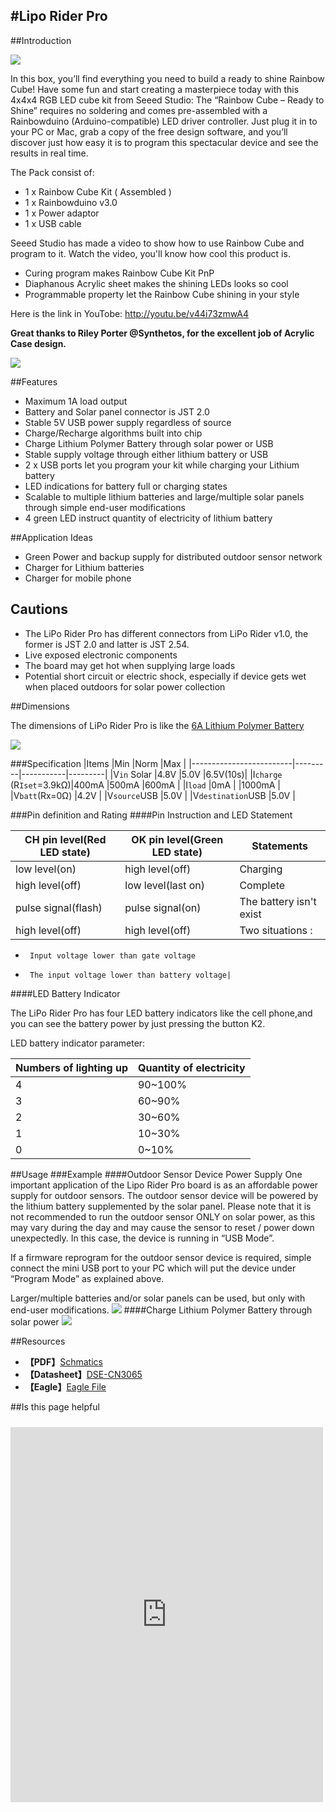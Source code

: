 #Lipo Rider Pro
----
##Introduction

![](https://raw.githubusercontent.com/SeeedDocument/Lipo_Rider_Pro/master/images/LiPo_Rider_Pro.jpg)

In this box, you’ll find everything you need to build a ready to shine Rainbow Cube! 
Have some fun and start creating a masterpiece today with this 4x4x4 RGB LED cube kit from Seeed Studio:
The “Rainbow Cube – Ready to Shine” requires no soldering and comes pre-assembled with a Rainbowduino (Arduino-compatible) LED driver controller. Just plug it in to your PC or Mac, grab a copy of the free design software, and you’ll discover just how easy it is to program this spectacular device and see the results in real time.

The Pack consist of:

- 1 x Rainbow Cube Kit ( Assembled )
- 1 x Rainbowduino v3.0
- 1 x Power adaptor
- 1 x USB cable

Seeed Studio has made a video to show how to use Rainbow Cube and program to it. Watch the video, you'll know how cool this product is.

- Curing program makes Rainbow Cube Kit PnP
- Diaphanous Acrylic sheet makes the shining LEDs looks so cool
- Programmable property let the Rainbow Cube shining in your style

Here is the link in YouTobe: http://youtu.be/v44i73zmwA4

**Great thanks to Riley Porter @Synthetos, for the excellent job of Acrylic Case design.**

[![](https://raw.githubusercontent.com/SeeedDocument/Seeed-WiKi/master/docs/images/get_one_now.png)](http://www.seeedstudio.com/item_detail.html?p_id=992)

##Features

- Maximum 1A load output
- Battery and Solar panel connector is JST 2.0
- Stable 5V USB power supply regardless of source
- Charge/Recharge algorithms built into chip
- Charge Lithium Polymer Battery through solar power or USB
- Stable supply voltage through either lithium battery or USB
- 2 x USB ports let you program your kit while charging your Lithium battery
- LED indications for battery full or charging states
- Scalable to multiple lithium batteries and large/multiple solar panels through simple end-user modifications
- 4 green LED instruct quantity of electricity of lithium battery

##Application Ideas

- Green Power and backup supply for distributed outdoor sensor network
- Charger for Lithium batteries
- Charger for mobile phone

## Cautions

- The LiPo Rider Pro has different connectors from LiPo Rider v1.0, the former is JST 2.0 and latter is JST 2.54.
- Live exposed electronic components
- The board may get hot when supplying large loads
- Potential short circuit or electric shock, especially if device gets wet when placed outdoors for solar power collection

##Dimensions

The dimensions of LiPo Rider Pro is like the [6A Lithium Polymer Battery](https://www.seeedstudio.com/item_detail.html?p_id=602)

![](https://raw.githubusercontent.com/SeeedDocument/Lipo_Rider_Pro/master/images/Liporiderprod.jpg)

###Specification
|Items                    |Min      |Norm       |Max      |
|-------------------------|---------|-----------|---------|
|V`in` Solar              |4.8V     |5.0V       |6.5V(10s)|
|I`charge` (R`Iset`=3.9kΩ)|400mA	|500mA	    |600mA    |
|I`load`                  |0mA		|           |1000mA   |
|V`batt`(Rx=0Ω)           |4.2V                           |
|V`source`USB	          |5.0V                           |
|V`destination`USB	      |5.0V                           |

###Pin definition and Rating
####Pin Instruction and LED Statement

|CH pin level(Red LED state)|OK pin level(Green LED state)|Statements|
|---------------------------|-----------------------------|----------|
|low level(on)	            |high level(off)	          |Charging  |
|high level(off)	        |low level(last on)	          |Complete  |
|pulse signal(flash)	    |pulse signal(on)	          |The battery isn't exist|
|high level(off)	        |high level(off)	          |Two situations :
-      Input voltage lower than gate voltage
-      The input voltage lower than battery voltage|

####LED Battery Indicator

The LiPo Rider Pro has four LED battery indicators like the cell phone,and you can see the battery power by just pressing the button K2.

LED battery indicator parameter:

|Numbers of lighting up     |Quantity of electricity      |
|---------------------------|-----------------------------|
|4	                        |90~100%                      |
|3	                        |60~90%                       |
|2	                        |30~60%                       |
|1	                        |10~30%                       |
|0	                        |0~10%                        |

##Usage
###Example
####Outdoor Sensor Device Power Supply
One important application of the Lipo Rider Pro board is as an affordable power supply for outdoor sensors. The outdoor sensor device will be powered by the lithium battery supplemented by the solar panel. Please note that it is not recommended to run the outdoor sensor ONLY on solar power, as this may vary during the day and may cause the sensor to reset / power down unexpectedly. In this case, the device is running in “USB Mode”.

If a firmware reprogram for the outdoor sensor device is required, simple connect the mini USB port to your PC which will put the device under “Program Mode” as explained above.

Larger/multiple batteries and/or solar panels can be used, but only with end-user modifications.
![](https://raw.githubusercontent.com/SeeedDocument/Lipo_Rider_Pro/master/images/Lipo-Rider-pro.JPG)
####Charge Lithium Polymer Battery through solar power
![](https://raw.githubusercontent.com/SeeedDocument/Lipo_Rider_Pro/master/images/LiPo_Rider_Pro1.jpg)

##Resources

* **【PDF】**[Schmatics](https://github.com/SeeedDocument/CAN_BUS_Shield/raw/master/resource/CAN-BUS_Shield_v1.2.pdf)
* **【Datasheet】**[DSE-CN3065](https://github.com/SeeedDocument/Lipo_Rider_Pro/blob/master/resource/DSE-CN3065.pdf) 
* **【Eagle】**[Eagle File](https://github.com/SeeedDocument/Lipo_Rider_Pro/blob/master/resource/Lipo_Rider_Pro_v0.9b.rar)

##Is this page helpful
<iframe style="height: 600px; width: 500px; margin: 10px 0 10px;" allowTransparency="true" src="https://www.surveymonkey.com/r/TGBWXK7" frameborder="0"></iframe>
